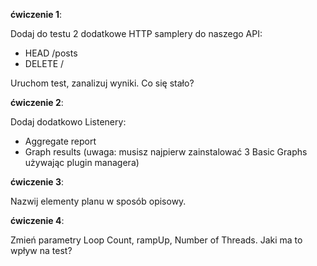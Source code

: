 **ćwiczenie 1**:

Dodaj do testu 2 dodatkowe HTTP samplery do naszego API:

- HEAD /posts
- DELETE /

Uruchom test, zanalizuj wyniki. Co się stało?

**ćwiczenie 2**:

Dodaj dodatkowo Listenery:
- Aggregate report
- Graph results (uwaga: musisz najpierw zainstalować 3 Basic Graphs używając plugin managera)

**ćwiczenie 3**:

Nazwij elementy planu w sposób opisowy.

**ćwiczenie 4**:

Zmień parametry Loop Count, rampUp, Number of Threads.
Jaki ma to wpływ na test? 